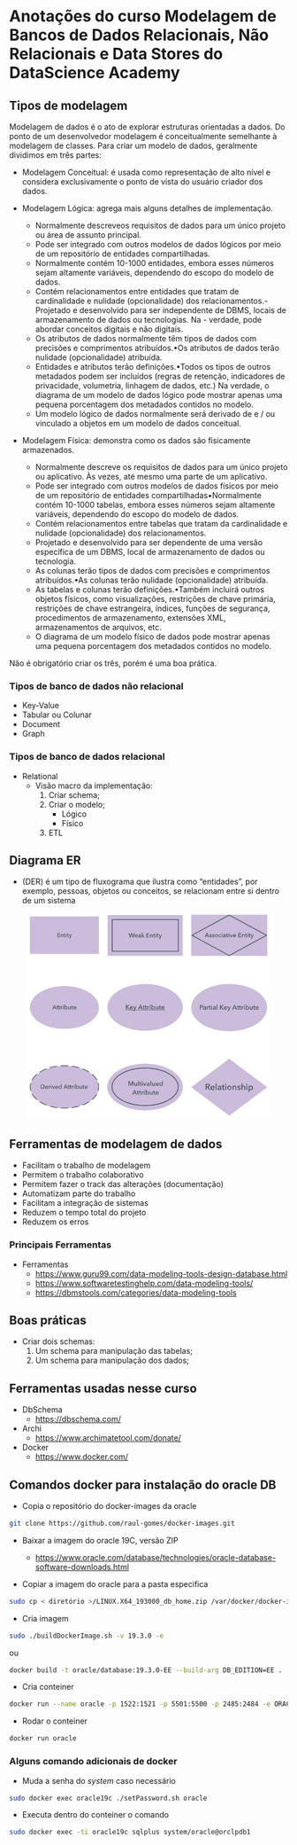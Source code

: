 # Anotações do curso Modelagem de Bancos de Dados Relacionais, Não Relacionais e Data Stores do DataScience Academy

## Tipos de modelagem

Modelagem de dados é o ato de explorar estruturas orientadas a dados. Do ponto de um desenvolvedor modelagem é conceitualmente semelhante à modelagem de classes.
Para criar um modelo de dados, geralmente dividimos em três partes:

* Modelagem  Conceitual:  é  usada  como  representação  de  alto  nível  e  considera exclusivamente o ponto de vista do usuário criador dos dados.
* Modelagem Lógica: agrega mais alguns detalhes de implementação.
    - Normalmente descreveos requisitos de dados para um único projeto ou área de assunto principal.
    - Pode ser integrado com outros modelos de dados lógicos por meio de um repositório de entidades compartilhadas.
    - Normalmente contém 10-1000 entidades, embora esses números sejam altamente variáveis, dependendo do escopo do modelo de dados.
    - Contém relacionamentos entre entidades que tratam de cardinalidade e nulidade (opcionalidade) dos relacionamentos.- Projetado e desenvolvido para ser independente de DBMS, locais de armazenamento de dados ou tecnologias. Na - verdade, pode abordar conceitos digitais e não digitais.
    - Os  atributos  de  dados  normalmente  têm  tipos  de  dados  com  precisões  e comprimentos atribuídos.•Os atributos de dados terão nulidade (opcionalidade) atribuída.
    - Entidades e atributos terão definições.•Todos  os  tipos  de  outros  metadados  podem  ser  incluídos  (regras  de  retenção, indicadores  de  privacidade,  volumetria,  linhagem  de  dados,  etc.)  Na  verdade,  o diagrama  de  um  modelo  de  dados  lógico  pode  mostrar  apenas  uma  pequena porcentagem dos metadados contidos no modelo.
    - Um modelo lógico de dados normalmente será derivado de e / ou vinculado a objetos em um modelo de dados conceitual.

* Modelagem Física: demonstra como os dados são fisicamente armazenados.
    - Normalmente descreve os requisitos de dados para um único projeto ou aplicativo. Às vezes, até mesmo uma parte de um aplicativo.
    - Pode ser integrado com outros modelos de dados físicos por meio de um repositório de entidades compartilhadas•Normalmente  contém  10-1000  tabelas,  embora  esses  números  sejam  altamente variáveis, dependendo do escopo do modelo de dados.
    - Contém  relacionamentos  entre  tabelas  que  tratam  da  cardinalidade  e  nulidade (opcionalidade) dos relacionamentos.
    - Projetado  e  desenvolvido  para  ser  dependente  de  uma  versão  específica  de  um DBMS, local de armazenamento de dados ou tecnologia.
    - As colunas terão tipos de dados com precisões e comprimentos atribuídos.•As colunas terão nulidade (opcionalidade) atribuída.
    - As tabelas e colunas terão definições.•Também  incluirá  outros  objetos  físicos,  como  visualizações,  restrições  de  chave primária,  restrições  de  chave  estrangeira,  índices,  funções  de  segurança, procedimentos de armazenamento, extensões XML, armazenamentos de arquivos, etc.
    - O  diagrama  de  um  modelo físico de  dados  pode  mostrar  apenas  uma  pequena porcentagem dos metadados contidos no modelo.

Não é obrigatório criar os três, porém é uma boa prática.

### Tipos de banco de dados não relacional
* Key-Value
* Tabular ou Colunar
* Document
* Graph

### Tipos de banco de dados relacional
* Relational
    * Visão macro da implementação: 
        1. Criar schema;
        2. Criar o modelo;
            - Lógico
            - Físico
        3. ETL

## Diagrama ER
* (DER) é um tipo de fluxograma que ilustra como “entidades”, por exemplo, pessoas, objetos ou conceitos, se relacionam entre si dentro de um sistema
<div align="center">
    <img title="Elementos ER" src="./assets/er_diagram.png"/>
</div>

## Ferramentas de modelagem de dados

* Facilitam o trabalho de modelagem
* Permitem o trabalho colaborativo
* Permitem fazer o track das alterações (documentação)
* Automatizam parte do trabalho
* Facilitam a integração de sistemas
* Reduzem o tempo total do projeto
* Reduzem os erros

### Principais Ferramentas
* Ferramentas
    - https://www.guru99.com/data-modeling-tools-design-database.html
    - https://www.softwaretestinghelp.com/data-modeling-tools/
    - https://dbmstools.com/categories/data-modeling-tools


## Boas práticas
* Criar dois schemas:
    1. Um schema para manipulação das tabelas;
    2. Um schema para manipulação dos dados;

## Ferramentas usadas nesse curso
* DbSchema
    -  https://dbschema.com/
* Archi
    - https://www.archimatetool.com/donate/
* Docker
    - https://www.docker.com/


## Comandos docker para instalação do oracle DB

* Copia o repositório do docker-images da oracle
```bash
git clone https://github.com/raul-gomes/docker-images.git
```
* Baixar a imagem do oracle 19C, versão ZIP
    - https://www.oracle.com/database/technologies/oracle-database-software-downloads.html

* Copiar a imagem do oracle para a pasta especifica
```bash
sudo cp < diretório >/LINUX.X64_193000_db_home.zip /var/docker/docker-images/OracleDatabase/SingleInstance/dockerfiles/19.3.0/
```

* Cria imagem
```bash
sudo ./buildDockerImage.sh -v 19.3.0 -e
```
ou
```bash
docker build -t oracle/database:19.3.0-EE --build-arg DB_EDITION=EE .
```

* Cria conteiner
```bash
docker run --name oracle -p 1522:1521 -p 5501:5500 -p 2485:2484 -e ORACLE_PWD=640138 -v /opt/oracle:/u01/oracle oracle/database:19.3.0-ee
```
* Rodar o conteiner
```bash
docker run oracle
```

### Alguns comando adicionais de docker
* Muda a senha do <i>system</i> caso necessário
```bash
sudo docker exec oracle19c ./setPassword.sh oracle
```

* Executa dentro do conteiner o comando
```bash
sudo docker exec -ti oracle19c sqlplus system/oracle@orclpdb1
```







